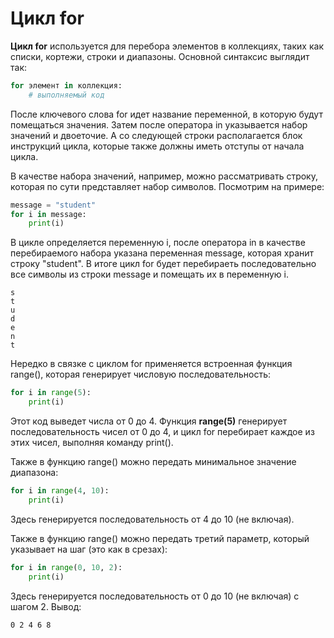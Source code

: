# Цикл for
**Цикл for** используется для перебора элементов в коллекциях, таких как списки, кортежи, строки и диапазоны. Основной синтаксис выглядит так:
```python
for элемент in коллекция:
    # выполняемый код
```
После ключевого слова for идет название переменной, в которую будут помещаться значения. Затем после оператора in указывается набор значений и двоеточие. А со следующей строки располагается блок инструкций цикла, которые также должны иметь отступы от начала цикла.

В качестве набора значений, например, можно рассматривать строку, которая по сути представляет набор символов. Посмотрим на примере:
```python
message = "student"
for i in message:
    print(i)
```
В цикле определяется переменную i, после оператора in в качестве перебираемого набора указана переменная message, которая хранит строку "student". В итоге цикл for будет перебираеть последовательно все символы из строки message и помещать их в переменную i.
```
s
t
u
d
e
n
t
```
Нередко в связке с циклом for применяется встроенная функция range(), которая генерирует числовую последовательность:
```python
for i in range(5):
    print(i)
```
Этот код выведет числа от 0 до 4. Функция **range(5)** генерирует последовательность чисел от 0 до 4, и цикл for перебирает каждое из этих чисел, выполняя команду print(). 

Также в функцию range() можно передать минимальное значение диапазона:
```python
for i in range(4, 10):
    print(i)
```
Здесь генерируется последовательность от 4 до 10 (не включая).

Также в функцию range() можно передать третий параметр, который указывает на шаг (это как в срезах):
```python
for i in range(0, 10, 2):
    print(i)
```
Здесь генерируется последовательность от 0 до 10 (не включая) с шагом 2. Вывод:
```
0 2 4 6 8
```
